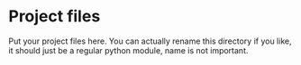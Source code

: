 # Project files

Put your project files here. You can actually rename this directory if you like,
it should just be a regular python module, name is not important.